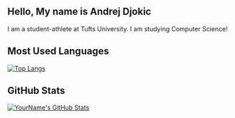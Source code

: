 ## Hello, My name is Andrej Djokic

I am a student-athlete at Tufts University. I am studying Computer Science!
<!--
**freestyledjokic/freestyledjokic** is a ✨ _special_ ✨ repository because its `README.md` (this file) appears on your GitHub profile.

Here are some ideas to get you started:

- 🔭 I’m currently working on ...
- 🌱 I’m currently learning ...
- 💻 All of my projects are available at ...
- 📫 How to reach me: andrejdjokic30@gmail.com
- ⚡ Fun fact: I play tennis professionally.


## Connect with me:
[![Twitter](https://img.shields.io/badge/Twitter-%231DA1F2.svg?style=for-the-badge&logo=Twitter&logoColor=white)](https://twitter.com/yourhandle)
[![LinkedIn](https://img.shields.io/badge/LinkedIn-%230077B5.svg?style=for-the-badge&logo=linkedin&logoColor=white)](https://www.linkedin.com/in/yourhandle/)

## Languages and Tools:
![Arduino](https://img.shields.io/badge/-Arduino-00979D?style=for-the-badge&logo=Arduino&logoColor=white)
![C++](https://img.shields.io/badge/-C++-00599C?style=for-the-badge&logo=c%2B%2B&logoColor=white)
![Python](https://img.shields.io/badge/-Python-3776AB?style=for-the-badge&logo=python&logoColor=white)
![HTML5](https://img.shields.io/badge/-HTML5-E34F26?style=for-the-badge&logo=html5&logoColor=white)
![CSS3](https://img.shields.io/badge/-CSS3-1572B6?style=for-the-badge&logo=css3&logoColor=white)
<!-- Add more tools and languages as necessary -->

## Most Used Languages
[![Top Langs](https://github-readme-stats.vercel.app/api/top-langs/?username=yourusername&layout=compact)](https://github.com/freestyledjokic/github-readme-stats)

## GitHub Stats
[![YourName's GitHub Stats](https://github-readme-stats.vercel.app/api?username=yourusername&show_icons=true&theme=radical)](https://github.com/freestyledjokic/github-readme-stats)

